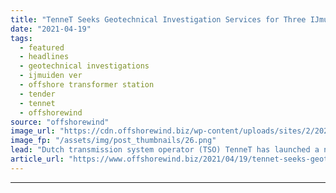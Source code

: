 ```yaml
---
title: "TenneT Seeks Geotechnical Investigation Services for Three IJmuiden Ver Platforms"
date: "2021-04-19"
tags: 
  - featured
  - headlines
  - geotechnical investigations
  - ijmuiden ver
  - offshore transformer station
  - tender
  - tennet
  - offshorewind
source: "offshorewind"
image_url: "https://cdn.offshorewind.biz/wp-content/uploads/sites/2/2020/11/30113004/TenneT-BorWin.png"
image_fp: "/assets/img/post_thumbnails/26.png"
lead: "Dutch transmission system operator (TSO) TenneT has launched a new tender for geotechnical soil"
article_url: "https://www.offshorewind.biz/2021/04/19/tennet-seeks-geotechnical-investigation-services-for-three-ijmuiden-ver-platforms/"
---
```


---
